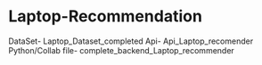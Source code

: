 # Laptop-Recommendation
DataSet- Laptop_Dataset_completed
Api- Api_Laptop_recomender
Python/Collab file- complete_backend_Laptop_recommender
